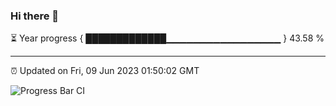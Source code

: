 ### Hi there 👋

⏳ Year progress { █████████████▁▁▁▁▁▁▁▁▁▁▁▁▁▁▁▁▁ } 43.58 %

---

⏰ Updated on Fri, 09 Jun 2023 01:50:02 GMT

![Progress Bar CI](https://github.com/ZhaoGui/ZhaoGui/workflows/Progress%20Bar%20CI/badge.svg)
